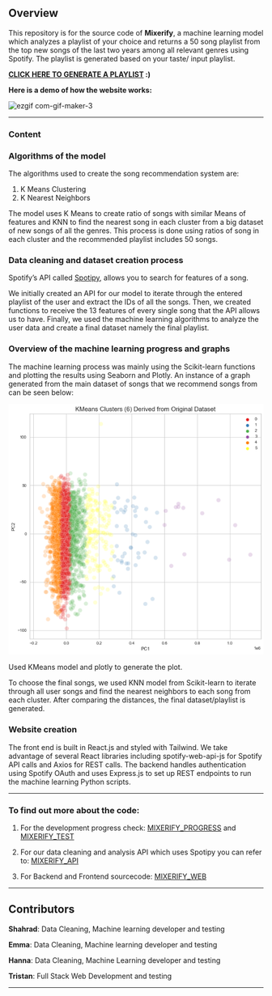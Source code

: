 ## Overview

This repository is for the source code of **Mixerify**, a machine learning model which analyzes a playlist of your choice and returns a 50 song playlist from the top new songs of the last two years among all relevant genres using Spotify. The playlist is generated based on your taste/ input playlist.

**[CLICK HERE TO GENERATE A PLAYLIST](http://mixerify.ml) :)** 

**Here is a demo of how the website works:**

![ezgif com-gif-maker-3](https://user-images.githubusercontent.com/77243080/160684069-78b09d47-1015-4360-80e1-d642e7e90e06.gif)


---

### Content

### **Algorithms of the model**

The algorithms used to create the song recommendation system are:

1. K Means Clustering
2. K Nearest Neighbors

The model uses K Means to create ratio of songs with similar Means of features and KNN to find the nearest song in each cluster from a big dataset of new songs of all the genres. This process is done using ratios of song in each cluster and the recommended playlist includes 50 songs.

### **Data cleaning and dataset creation process**

Spotify’s API called [Spotipy](https://spotipy.readthedocs.io/en/2.19.0/), allows you to search for features of a song. 

We initially created an API for our model to iterate through the entered playlist of the user and extract the IDs of all the songs. Then, we created functions to receive the 13 features of every single song that the API allows us to have. Finally, we used the machine learning algorithms to analyze the user data and create a final dataset namely the final playlist.

### **Overview of the machine learning progress and graphs**

The machine learning process was mainly using the Scikit-learn functions and plotting the results using Seaborn and Plotly. An instance of a graph generated from the main dataset of songs that we recommend songs from can be seen below:

![](./output.png)

Used KMeans model and plotly to generate the plot.

To choose the final songs, we used KNN model from Scikit-learn to iterate through all user songs and find the nearest neighbors to each song from each cluster. After comparing the distances, the final dataset/playlist is generated. 

### Website creation

The front end is built in React.js and styled with Tailwind. We take advantage of several React libraries including spotify-web-api-js for Spotify API calls and Axios for REST calls. The backend handles authentication using Spotify OAuth and uses Express.js to set up REST endpoints to run the machine learning Python scripts.

---

### To find out more about the code:
1. For the development progress check:
[MIXERIFY_PROGRESS](https://github.com/EMZEDI/Mixerify/blob/b0d0bac1a9017613aeff61d83d1ac6584e33a444/PyPackage/LM.ipynb)
and
[MIXERIFY_TEST](https://github.com/EMZEDI/Mixerify/blob/b0d0bac1a9017613aeff61d83d1ac6584e33a444/PyPackage/MSE.ipynb)

2. For our data cleaning and analysis API which uses Spotipy you can refer to:
[MIXERIFY_API](https://github.com/EMZEDI/Mixerify/blob/b0d0bac1a9017613aeff61d83d1ac6584e33a444/PyPackage/IOLib_improved.py)

3. For Backend and Frontend sourcecode:
[MIXERIFY_WEB](https://github.com/EMZEDI/Mixerify/tree/main/WEB_DIR)

---

## Contributors
**Shahrad**: Data Cleaning, Machine learning developer and testing

**Emma**: Data Cleaning, Machine learning developer and testing

**Hanna**: Data Cleaning, Machine Learning developer and testing 

**Tristan**: Full Stack Web Development and testing

---

